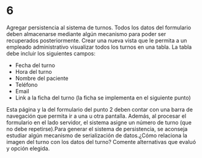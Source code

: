 # 6
Agregar persistencia al sistema de turnos. Todos los datos del formulario deben almacenarse
mediante algún mecanismo para poder ser recuperados posteriormente. Crear una nueva vista que le
permita a un empleado administrativo visualizar todos los turnos en una tabla. La tabla debe incluir los
siguientes campos:

* Fecha del turno
* Hora del turno
* Nombre del paciente
* Teléfono
* Email
* Link a la ficha del turno (la ficha se implementa en el siguiente punto)

Esta página y la del formulario del punto 2 deben contar con una barra de navegación que permita
ir a una u otra pantalla. Además, al procesar el formulario en el lado servidor, el sistema asigne un número de turno (que no debe repetirse).Para generar el sistema de persistencia, se aconseja estudiar algún mecanismo de serialización de datos.¿Cómo relaciona la imagen del turno con los datos del turno? Comente alternativas que evaluó y opción elegida.